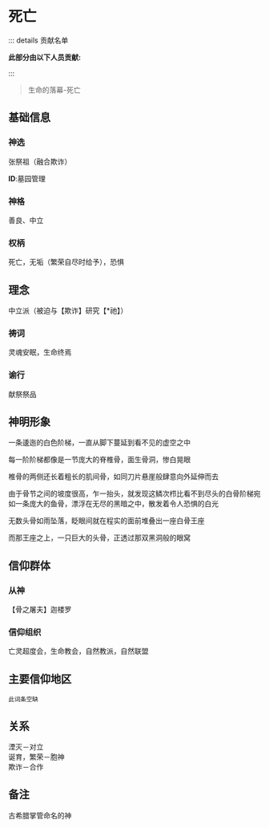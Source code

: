 # 死亡

::: details 贡献名单

**此部分由以下人员贡献:**
<MemberBlock :members="teamMembers" />

<script setup>


const teamMembers = [
    {
    avatar: 'https://q1.qlogo.cn/g?b=qq&nk=1261815798&s=640',
    text: '几个孤独',
  },
    {
    avatar: 'https://q1.qlogo.cn/g?b=qq&nk=2132170581&s=640',
    text: '翎洛',
  },

];
</script>

:::

> 生命的落幕-死亡

## 基础信息

### 神选 
张祭祖（融合欺诈）

**ID**:墓园管理
### 神格
善良、中立
### 权柄
死亡，无垢（繁荣自尽时给予），恐惧

## 理念
中立派（被迫与【欺诈】研究【*祂】）

### 祷词
灵魂安眠，生命终焉
### 谕行
献祭祭品

## 神明形象
一条逶迤的白色阶梯，一直从脚下蔓延到看不见的虚空之中

每一阶阶梯都像是一节庞大的脊椎骨，面生骨洞，惨白晃眼

椎骨的两侧还长着粗长的肌间骨，如同刀片悬崖般肆意向外延伸而去

由于骨节之间的坡度很高，乍一抬头，就发现这鳞次栉比看不到尽头的白骨阶梯宛如一条庞大的鱼骨，漂浮在无尽的黑暗之中，散发着令人恐惧的白光

无数头骨如雨坠落，眨眼间就在程实的面前堆叠出一座白骨王座

而那王座之上，一只巨大的头骨，正透过那双黑洞般的眼窝



## 信仰群体 
### 从神
【骨之屠夫】迦楼罗
### 信仰组织
亡灵超度会，生命教会，自然教派，自然联盟

## 主要信仰地区
`此词条空缺`
## 关系
湮灭－对立  
诞育，繁荣－胞神  
欺诈－合作  

## 备注
古希腊掌管命名的神
